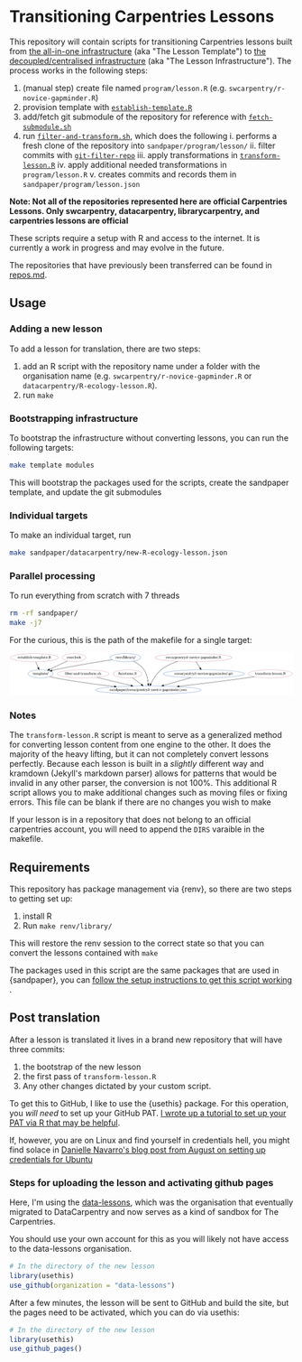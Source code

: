 # Transitioning Carpentries Lessons

This repository will contain scripts for transitioning Carpentries lessons built
from [the all-in-one infrastructure](https://github.com/carpentries/styles) (aka 
"The Lesson Template") to [the decoupled/centralised 
infrastructure](https://carpentries.github.io/sandpaper-docs) (aka "The Lesson
Infrastructure"). The process works in the following steps:

1. (manual step) create file named `program/lesson.R` (e.g. `swcarpentry/r-novice-gapminder.R`)
1. provision template with [`establish-template.R`](establish-template.R)
1. add/fetch git submodule of the repository for reference with [`fetch-submodule.sh`](fetch-submodule.sh)
1. run [`filter-and-transform.sh`](filter-and-transform.sh), which does the following
   i. performs a fresh clone of the repository into `sandpaper/program/lesson/`
   ii. filter commits with [`git-filter-repo`](https://htmlpreview.github.io/?https://github.com/newren/git-filter-repo/blob/docs/html/git-filter-repo.html)
   iii. apply transformations in [`transform-lesson.R`](transform-lesson.R)
   iv. apply additional needed transformations in `program/lesson.R`
   v. creates commits and records them in `sandpaper/program/lesson.json`


**Note: Not all of the repositories represented here are official Carpentries Lessons. Only swcarpentry, datacarpentry, librarycarpentry, and carpentries lessons are official**

These scripts require a setup with R and access to the internet. It is currently
a work in progress and may evolve in the future.

The repositories that have previously been transferred can be found in [repos.md](repos.md).

## Usage

### Adding a new lesson

To add a lesson for translation, there are two steps:

1. add an R script with the repository name under a folder with the organisation
   name (e.g. `swcarpentry/r-novice-gapminder.R` or 
  `datacarpentry/R-ecology-lesson.R`). 
2. run `make`

### Bootstrapping infrastructure

To bootstrap the infrastructure without converting lessons, you can run the
following targets:

```bash
make template modules
```

This will bootstrap the packages used for the scripts, create the sandpaper 
template, and update the git submodules

### Individual targets

To make an individual target, run 

```bash
make sandpaper/datacarpentry/new-R-ecology-lesson.json
```

### Parallel processing

To run everything from scratch with 7 threads

```bash
rm -rf sandpaper/
make -j7
```

For the curious, this is the path of the makefile for a single target:

![an example of the target sandpaper/swcarpentry/r-novice-gapminder.json](example-path.png)


### Notes

The `transform-lesson.R` script is meant to serve as a generalized method for
converting lesson content from one engine to the other. It does the majority of
the heavy lifting, but it can not completely convert lessons perfectly. Because
each lesson is built in a _slightly_ different way and kramdown (Jekyll's 
markdown parser) allows for patterns that would be invalid in any other parser,
the conversion is not 100%. This additional R script allows you to make
additional changes such as moving files or fixing errors. This file can be blank
if there are no changes you wish to make

If your lesson is in a repository that does not belong to an official carpentries
account, you will need to append the `DIRS` varaible in the makefile.

## Requirements

This repository has package management via {renv}, so there are two steps to
getting set up:

1. install R
2. Run `make renv/library/`
 
This will restore the renv session to the correct state so that you can convert
the lessons contained with `make`

The packages used in this script are the same packages that are used in 
{sandpaper}, you can [follow the setup instructions to get this script working
](https://carpentries.github.io/sandpaper-docs/setup).

## Post translation

After a lesson is translated it lives in a brand new repository that will have
three commits:

1. the bootstrap of the new lesson
2. the first pass of `transform-lesson.R`
3. Any other changes dictated by your custom script. 

To get this to GitHub, I like to use the {usethis} package. For this operation,
you _will need_ to set up your GitHub PAT. [I wrote up a tutorial to set up your
PAT via R that may be helpful](https://carpentries.github.io/sandpaper-docs/github-pat.html).

If, however, you are on Linux and find yourself in credentials hell, you might
find solace in [Danielle Navarro's blog post from August on setting up credentials for Ubuntu](https://blog.djnavarro.net/posts/2021-08-08_git-credential-helpers/)


### Steps for uploading the lesson and activating github pages

Here, I'm using the [data-lessons](https://github.com/data-lessons), which was
the organisation that eventually migrated to DataCarpentry and now serves as a
kind of sandbox for The Carpentries. 

You should use your own account for this as you will likely not have access to
the data-lessons organisation.

```r
# In the directory of the new lesson
library(usethis)
use_github(organization = "data-lessons")
```

After a few minutes, the lesson will be sent to GitHub and build the site, but
the pages need to be activated, which you can do via usethis:

```r
# In the directory of the new lesson
library(usethis)
use_github_pages()
```

